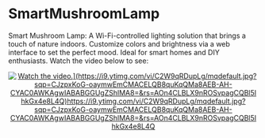 # SmartMushroomLamp
Smart Mushroom Lamp: A Wi-Fi-controlled lighting solution that brings a touch of nature indoors. Customize colors and brightness via a web interface to set the perfect mood. Ideal for smart homes and DIY enthusiasts.
Watch the video below to see:

<p align="center">
  <a href="https://youtu.be/C2W9qRDupLg">
     <img src="[https://img.youtu.be/C2W9qRDupLg.jpg" alt="Watch the video.](https://i9.ytimg.com/vi/C2W9qRDupLg/mqdefault.jpg?sqp=CJzpxKoG-oaymwEmCMACELQB8quKqQMa8AEB-AH-CYAC0AWKAgwIABABGGUgZShlMA8=&rs=AOn4CLBLX9nROSvpagCQBl5IhkGx4e8L4Q)https://i9.ytimg.com/vi/C2W9qRDupLg/mqdefault.jpg?sqp=CJzpxKoG-oaymwEmCMACELQB8quKqQMa8AEB-AH-CYAC0AWKAgwIABABGGUgZShlMA8=&rs=AOn4CLBLX9nROSvpagCQBl5IhkGx4e8L4Q">
  </a>
</p>
